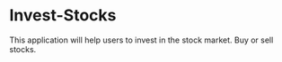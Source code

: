 # Invest-Stocks
This application will help users to invest in the stock market. Buy or sell stocks.
